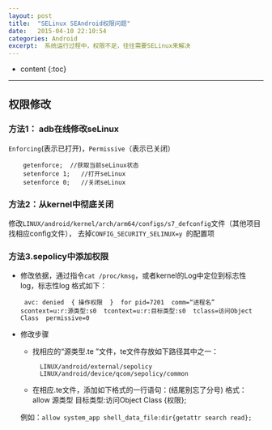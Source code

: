 ```yaml
---
layout: post
title:  "SELinux SEAndroid权限问题"
date:   2015-04-10 22:10:54
categories: Android
excerpt:  系统运行过程中，权限不足，往往需要SELinux来解决
---
```


* content
{:toc}


---

## 权限修改

### 方法1： adb在线修改seLinux
 `Enforcing`(表示已打开)，`Permissive`（表示已关闭）

		getenforce;  //获取当前seLinux状态
		setenforce 1;   //打开seLinux
		setenforce 0;   //关闭seLinux

### 方法2：从kernel中彻底关闭
修改`LINUX/android/kernel/arch/arm64/configs/s7_defconfig`文件（其他项目找相应config文件）， 去掉`CONFIG_SECURITY_SELINUX=y `的配置项

### 方法3.sepolicy中添加权限

-  修改依据，通过指令`cat /proc/kmsg`，或者kernel的Log中定位到标志性log，标志性log 格式如下：
    
		avc: denied  { 操作权限  }  for pid=7201  comm=“进程名”  scontext=u:r:源类型:s0  tcontext=u:r:目标类型:s0  tclass=访问Object Class  permissive=0
    
- 修改步骤
	- 找相应的“源类型.te ”文件，te文件存放如下路径其中之一：

			LINUX/android/external/sepolicy
			LINUX/android/device/qcom/sepolicy/common

	- 在相应.te文件，添加如下格式的一行语句：(结尾别忘了分号)
  格式：allow  源类型 目标类型:访问Object Class {权限}; 
  
  例如：`allow system_app shell_data_file:dir{getattr search read};`
